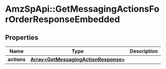 # AmzSpApi::GetMessagingActionsForOrderResponseEmbedded

## Properties
Name | Type | Description | Notes
------------ | ------------- | ------------- | -------------
**actions** | [**Array&lt;GetMessagingActionResponse&gt;**](GetMessagingActionResponse.md) |  | 

